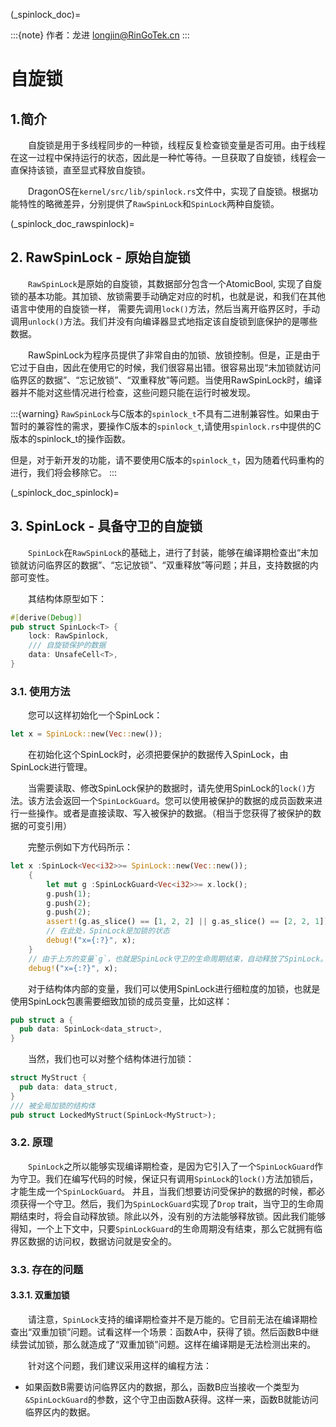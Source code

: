 (_spinlock_doc)=

:::{note}
作者：龙进 <longjin@RinGoTek.cn>
:::

# 自旋锁

## 1.简介

&emsp;&emsp;自旋锁是用于多线程同步的一种锁，线程反复检查锁变量是否可用。由于线程在这一过程中保持运行的状态，因此是一种忙等待。一旦获取了自旋锁，线程会一直保持该锁，直至显式释放自旋锁。

&emsp;&emsp;DragonOS在`kernel/src/lib/spinlock.rs`文件中，实现了自旋锁。根据功能特性的略微差异，分别提供了`RawSpinLock`和`SpinLock`两种自旋锁。

(_spinlock_doc_rawspinlock)=
## 2. RawSpinLock - 原始自旋锁

&emsp;&emsp;`RawSpinLock`是原始的自旋锁，其数据部分包含一个AtomicBool, 实现了自旋锁的基本功能。其加锁、放锁需要手动确定对应的时机，也就是说，和我们在其他语言中使用的自旋锁一样，
需要先调用`lock()`方法，然后当离开临界区时，手动调用`unlock()`方法。我们并没有向编译器显式地指定该自旋锁到底保护的是哪些数据。

&emsp;&emsp;RawSpinLock为程序员提供了非常自由的加锁、放锁控制。但是，正是由于它过于自由，因此在使用它的时候，我们很容易出错。很容易出现“未加锁就访问临界区的数据”、“忘记放锁”、“双重释放”等问题。当使用RawSpinLock时，编译器并不能对这些情况进行检查，这些问题只能在运行时被发现。

:::{warning}
`RawSpinLock`与C版本的`spinlock_t`不具有二进制兼容性。如果由于暂时的兼容性的需求，要操作C版本的`spinlock_t`,请使用`spinlock.rs`中提供的C版本的spinlock_t的操作函数。

但是，对于新开发的功能，请不要使用C版本的`spinlock_t`，因为随着代码重构的进行，我们将会移除它。
:::

(_spinlock_doc_spinlock)=
## 3. SpinLock - 具备守卫的自旋锁

&emsp;&emsp;`SpinLock`在`RawSpinLock`的基础上，进行了封装，能够在编译期检查出“未加锁就访问临界区的数据”、“忘记放锁”、“双重释放”等问题；并且，支持数据的内部可变性。

&emsp;&emsp;其结构体原型如下：

```rust
#[derive(Debug)]
pub struct SpinLock<T> {
    lock: RawSpinlock,
    /// 自旋锁保护的数据
    data: UnsafeCell<T>,
}
```

### 3.1. 使用方法

&emsp;&emsp;您可以这样初始化一个SpinLock：

```rust
let x = SpinLock::new(Vec::new());
```

&emsp;&emsp;在初始化这个SpinLock时，必须把要保护的数据传入SpinLock，由SpinLock进行管理。

&emsp;&emsp;当需要读取、修改SpinLock保护的数据时，请先使用SpinLock的`lock()`方法。该方法会返回一个`SpinLockGuard`。您可以使用被保护的数据的成员函数来进行一些操作。或者是直接读取、写入被保护的数据。（相当于您获得了被保护的数据的可变引用）

&emsp;&emsp;完整示例如下方代码所示：

```rust
let x :SpinLock<Vec<i32>>= SpinLock::new(Vec::new());
    {
        let mut g :SpinLockGuard<Vec<i32>>= x.lock();
        g.push(1);
        g.push(2);
        g.push(2);
        assert!(g.as_slice() == [1, 2, 2] || g.as_slice() == [2, 2, 1]);
        // 在此处，SpinLock是加锁的状态
        debug!("x={:?}", x);
    }
    // 由于上方的变量`g`，也就是SpinLock守卫的生命周期结束，自动释放了SpinLock。因此，在此处，SpinLock是放锁的状态
    debug!("x={:?}", x);
```

&emsp;&emsp;对于结构体内部的变量，我们可以使用SpinLock进行细粒度的加锁，也就是使用SpinLock包裹需要细致加锁的成员变量，比如这样：

```rust
pub struct a {
  pub data: SpinLock<data_struct>,
}
```

&emsp;&emsp;当然，我们也可以对整个结构体进行加锁：

```rust
struct MyStruct {
  pub data: data_struct,
}
/// 被全局加锁的结构体
pub struct LockedMyStruct(SpinLock<MyStruct>);
```

### 3.2. 原理

&emsp;&emsp;`SpinLock`之所以能够实现编译期检查，是因为它引入了一个`SpinLockGuard`作为守卫。我们在编写代码的时候，保证只有调用`SpinLock`的`lock()`方法加锁后，才能生成一个`SpinLockGuard`。 并且，当我们想要访问受保护的数据的时候，都必须获得一个守卫。然后，我们为`SpinLockGuard`实现了`Drop` trait，当守卫的生命周期结束时，将会自动释放锁。除此以外，没有别的方法能够释放锁。因此我们能够得知，一个上下文中，只要`SpinLockGuard`的生命周期没有结束，那么它就拥有临界区数据的访问权，数据访问就是安全的。

### 3.3. 存在的问题

#### 3.3.1. 双重加锁

&emsp;&emsp;请注意，`SpinLock`支持的编译期检查并不是万能的。它目前无法在编译期检查出“双重加锁”问题。试看这样一个场景：函数A中，获得了锁。然后函数B中继续尝试加锁，那么就造成了“双重加锁”问题。这样在编译期是无法检测出来的。

&emsp;&emsp;针对这个问题，我们建议采用这样的编程方法：

- 如果函数B需要访问临界区内的数据，那么，函数B应当接收一个类型为`&SpinLockGuard`的参数，这个守卫由函数A获得。这样一来，函数B就能访问临界区内的数据。
